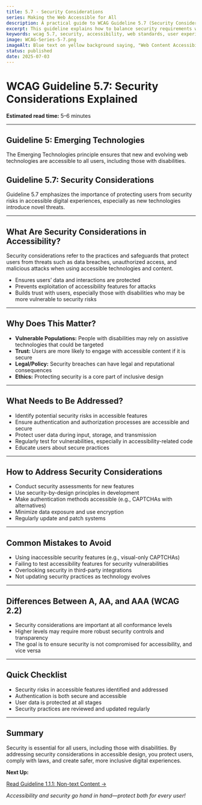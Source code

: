 ```yaml
---
title: 5.7 - Security Considerations
series: Making the Web Accessible for All
description: A practical guide to WCAG Guideline 5.7 (Security Considerations)—what it means, why it matters, and how to address security in accessible digital experiences.
excerpt: This guideline explains how to balance security requirements with accessibility needs, ensuring that security measures don't create barriers for users with disabilities.
keywords: wcag 5.7, security, accessibility, web standards, user experience, emerging technologies
image: WCAG-Series-5-7.png
imageAlt: Blue text on yellow background saying, "Web Content Accessibiilty Guiedlines (WCAG) 5.7 Explained, Security Considerations"
status: published
date: 2025-07-03
---
```


# **WCAG Guideline 5.7: Security Considerations Explained**

**Estimated read time:** 5–6 minutes

---

## **Guideline 5: Emerging Technologies**

The Emerging Technologies principle ensures that new and evolving web technologies are accessible to all users, including those with disabilities.

## **Guideline 5.7: Security Considerations**

Guideline 5.7 emphasizes the importance of protecting users from security risks in accessible digital experiences, especially as new technologies introduce novel threats.

---

## **What Are Security Considerations in Accessibility?**

<!-- [Illustration: Shield and padlock with accessibility icons] -->

Security considerations refer to the practices and safeguards that protect users from threats such as data breaches, unauthorized access, and malicious attacks when using accessible technologies and content.

- Ensures users’ data and interactions are protected
- Prevents exploitation of accessibility features for attacks
- Builds trust with users, especially those with disabilities who may be more vulnerable to security risks

---

## **Why Does This Matter?**

- **Vulnerable Populations:** People with disabilities may rely on assistive technologies that could be targeted
- **Trust:** Users are more likely to engage with accessible content if it is secure
- **Legal/Policy:** Security breaches can have legal and reputational consequences
- **Ethics:** Protecting security is a core part of inclusive design

---

## **What Needs to Be Addressed?**

- Identify potential security risks in accessible features
- Ensure authentication and authorization processes are accessible and secure
- Protect user data during input, storage, and transmission
- Regularly test for vulnerabilities, especially in accessibility-related code
- Educate users about secure practices

---

## **How to Address Security Considerations**

<!-- [Infographic: Security dashboard with accessibility features] -->

- Conduct security assessments for new features
- Use security-by-design principles in development
- Make authentication methods accessible (e.g., CAPTCHAs with alternatives)
- Minimize data exposure and use encryption
- Regularly update and patch systems

---

## **Common Mistakes to Avoid**

- Using inaccessible security features (e.g., visual-only CAPTCHAs)
- Failing to test accessibility features for security vulnerabilities
- Overlooking security in third-party integrations
- Not updating security practices as technology evolves

---

## **Differences Between A, AA, and AAA (WCAG 2.2)**

- Security considerations are important at all conformance levels
- Higher levels may require more robust security controls and transparency
- The goal is to ensure security is not compromised for accessibility, and vice versa

---

## **Quick Checklist**

<!-- [Checklist graphic: Shield, padlock, and dashboard icons] -->

- Security risks in accessible features identified and addressed
- Authentication is both secure and accessible
- User data is protected at all stages
- Security practices are reviewed and updated regularly

---

## **Summary**

<!-- [Illustration: User interacting with a secure, accessible website] -->

Security is essential for all users, including those with disabilities. By addressing security considerations in accessible design, you protect users, comply with laws, and create safer, more inclusive digital experiences.

**Next Up:**

[Read Guideline 1.1.1: Non-text Content →](WCAG-Guideline-1-1-1-Non-text-Content-Explained)

*Accessibility and security go hand in hand—protect both for every user!*

